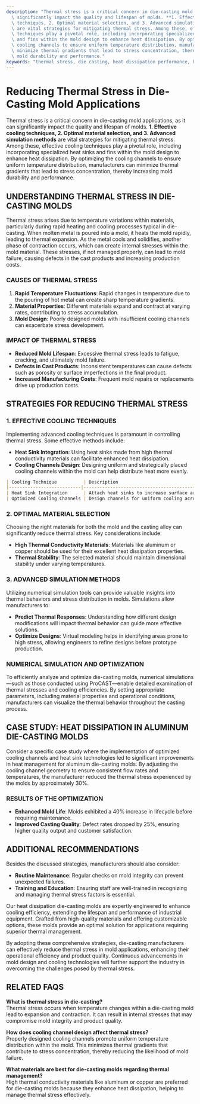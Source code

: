 ```yaml
---
description: "Thermal stress is a critical concern in die-casting mold applications, as it can\
  \ significantly impact the quality and lifespan of molds. **1. Effective cooling\
  \ techniques, 2. Optimal material selection, and 3. Advanced simulation methods**\
  \ are vital strategies for mitigating thermal stress. Among these, effective cooling\
  \ techniques play a pivotal role, including incorporating specialized heat sinks\
  \ and fins within the mold design to enhance heat dissipation. By optimizing the\
  \ cooling channels to ensure uniform temperature distribution, manufacturers can\
  \ minimize thermal gradients that lead to stress concentration, thereby increasing\
  \ mold durability and performance."
keywords: "thermal stress, die casting, heat dissipation performance, heat dissipation efficiency"
---
```

# Reducing Thermal Stress in Die-Casting Mold Applications

Thermal stress is a critical concern in die-casting mold applications, as it can significantly impact the quality and lifespan of molds. **1. Effective cooling techniques, 2. Optimal material selection, and 3. Advanced simulation methods** are vital strategies for mitigating thermal stress. Among these, effective cooling techniques play a pivotal role, including incorporating specialized heat sinks and fins within the mold design to enhance heat dissipation. By optimizing the cooling channels to ensure uniform temperature distribution, manufacturers can minimize thermal gradients that lead to stress concentration, thereby increasing mold durability and performance.

## UNDERSTANDING THERMAL STRESS IN DIE-CASTING MOLDS

Thermal stress arises due to temperature variations within materials, particularly during rapid heating and cooling processes typical in die-casting. When molten metal is poured into a mold, it heats the mold rapidly, leading to thermal expansion. As the metal cools and solidifies, another phase of contraction occurs, which can create internal stresses within the mold material. These stresses, if not managed properly, can lead to mold failure, causing defects in the cast products and increasing production costs.

### CAUSES OF THERMAL STRESS

1. **Rapid Temperature Fluctuations**: Rapid changes in temperature due to the pouring of hot metal can create sharp temperature gradients.
2. **Material Properties**: Different materials expand and contract at varying rates, contributing to stress accumulation.
3. **Mold Design**: Poorly designed molds with insufficient cooling channels can exacerbate stress development.

### IMPACT OF THERMAL STRESS

- **Reduced Mold Lifespan**: Excessive thermal stress leads to fatigue, cracking, and ultimately mold failure.
- **Defects in Cast Products**: Inconsistent temperatures can cause defects such as porosity or surface imperfections in the final product.
- **Increased Manufacturing Costs**: Frequent mold repairs or replacements drive up production costs.

## STRATEGIES FOR REDUCING THERMAL STRESS

### 1. EFFECTIVE COOLING TECHNIQUES

Implementing advanced cooling techniques is paramount in controlling thermal stress. Some effective methods include:

- **Heat Sink Integration**: Using heat sinks made from high thermal conductivity materials can facilitate enhanced heat dissipation.
- **Cooling Channels Design**: Designing uniform and strategically placed cooling channels within the mold can help distribute heat more evenly.

```markdown
| Cooling Technique          | Description                                        | Benefits                                               |
|---------------------------|----------------------------------------------------|--------------------------------------------------------|
| Heat Sink Integration      | Attach heat sinks to increase surface area        | Enhances heat transfer and reduces temperature spikes   |
| Optimized Cooling Channels | Design channels for uniform cooling across the mold | Minimizes thermal gradients -> reduces thermal stress   |
```

### 2. OPTIMAL MATERIAL SELECTION

Choosing the right materials for both the mold and the casting alloy can significantly reduce thermal stress. Key considerations include:

- **High Thermal Conductivity Materials**: Materials like aluminum or copper should be used for their excellent heat dissipation properties.
- **Thermal Stability**: The selected material should maintain dimensional stability under varying temperatures.

### 3. ADVANCED SIMULATION METHODS

Utilizing numerical simulation tools can provide valuable insights into thermal behaviors and stress distribution in molds. Simulations allow manufacturers to:

- **Predict Thermal Responses**: Understanding how different design modifications will impact thermal behavior can guide more effective solutions.
- **Optimize Designs**: Virtual modeling helps in identifying areas prone to high stress, allowing engineers to refine designs before prototype production.

### NUMERICAL SIMULATION AND OPTIMIZATION

To efficiently analyze and optimize die-casting molds, numerical simulations—such as those conducted using ProCAST—enable detailed examination of thermal stresses and cooling efficiencies. By setting appropriate parameters, including material properties and operational conditions, manufacturers can visualize the thermal behavior throughout the casting process.

## CASE STUDY: HEAT DISSIPATION IN ALUMINUM DIE-CASTING MOLDS

Consider a specific case study where the implementation of optimized cooling channels and heat sink technologies led to significant improvements in heat management for aluminum die-casting molds. By adjusting the cooling channel geometry to ensure consistent flow rates and temperatures, the manufacturer reduced the thermal stress experienced by the molds by approximately 30%.

### RESULTS OF THE OPTIMIZATION

- **Enhanced Mold Life**: Molds exhibited a 40% increase in lifecycle before requiring maintenance.
- **Improved Casting Quality**: Defect rates dropped by 25%, ensuring higher quality output and customer satisfaction.

## ADDITIONAL RECOMMENDATIONS

Besides the discussed strategies, manufacturers should also consider:

- **Routine Maintenance**: Regular checks on mold integrity can prevent unexpected failures.
- **Training and Education**: Ensuring staff are well-trained in recognizing and managing thermal stress factors is essential.

Our heat dissipation die-casting molds are expertly engineered to enhance cooling efficiency, extending the lifespan and performance of industrial equipment. Crafted from high-quality materials and offering customizable options, these molds provide an optimal solution for applications requiring superior thermal management.

By adopting these comprehensive strategies, die-casting manufacturers can effectively reduce thermal stress in mold applications, enhancing their operational efficiency and product quality. Continuous advancements in mold design and cooling technologies will further support the industry in overcoming the challenges posed by thermal stress.

## RELATED FAQS

**What is thermal stress in die-casting?**  
Thermal stress occurs when temperature changes within a die-casting mold lead to expansion and contraction. It can result in internal stresses that may compromise mold integrity and product quality.

**How does cooling channel design affect thermal stress?**  
Properly designed cooling channels promote uniform temperature distribution within the mold. This minimizes thermal gradients that contribute to stress concentration, thereby reducing the likelihood of mold failure.

**What materials are best for die-casting molds regarding thermal management?**  
High thermal conductivity materials like aluminum or copper are preferred for die-casting molds because they enhance heat dissipation, helping to manage thermal stress effectively.
